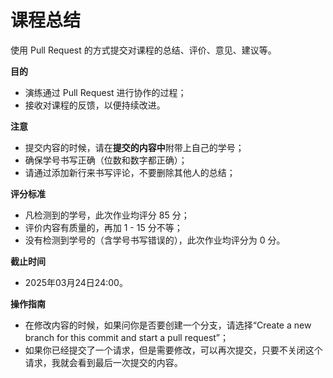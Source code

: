 # 课程总结

使用 Pull Request 的方式提交对课程的总结、评价、意见、建议等。

**目的**

- 演练通过 Pull Request 进行协作的过程；
- 接收对课程的反馈，以便持续改进。

**注意**

- 提交内容的时候，请在**提交的内容中**附带上自己的学号；
- 确保学号书写正确（位数和数字都正确）；
- 请通过添加新行来书写评论，不要删除其他人的总结；

**评分标准**

- 凡检测到的学号，此次作业均评分 85 分；
- 评价内容有质量的，再加 1 - 15 分不等；
- 没有检测到学号的（含学号书写错误的），此次作业均评分为 0 分。

**截止时间**

- 2025年03月24日24:00。

**操作指南**

- 在修改内容的时候，如果问你是否要创建一个分支，请选择“Create a new branch for this commit and start a pull request”；
- 如果你已经提交了一个请求，但是需要修改，可以再次提交，只要不关闭这个请求，我就会看到最后一次提交的内容。
